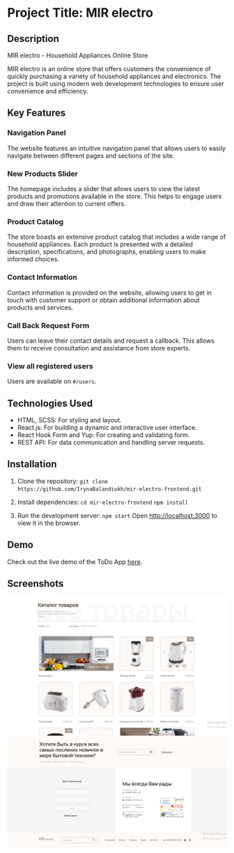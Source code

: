 # Project Title: MIR electro

## Description
MIR electro - Household Appliances Online Store

MIR electro is an online store that offers customers the convenience of quickly purchasing a variety of household appliances and electronics. The project is built using modern web development technologies to ensure user convenience and efficiency.

## Key Features

### Navigation Panel

The website features an intuitive navigation panel that allows users to easily navigate between different pages and sections of the site.

### New Products Slider

The homepage includes a slider that allows users to view the latest products and promotions available in the store. This helps to engage users and draw their attention to current offers.

### Product Catalog

The store boasts an extensive product catalog that includes a wide range of household appliances. Each product is presented with a detailed description, specifications, and photographs, enabling users to make informed choices.

### Contact Information

Contact information is provided on the website, allowing users to get in touch with customer support or obtain additional information about products and services.

### Call Back Request Form

Users can leave their contact details and request a callback. This allows them to receive consultation and assistance from store experts.

### View all registered users

Users are available on `#/users`.

## Technologies Used
- HTML, SCSS: For styling and layout.
- React.js: For building a dynamic and interactive user interface.
- React Hook Form and Yup: For creating and validating form.
- REST API: For data communication and handling server requests.

## Installation
1. Clone the repository:
`git clone https://github.com/IrynaBalandiukh/mir-electro-frontend.git`

2. Install dependencies:
`cd mir-electro-frontend`
`npm install`

3. Run the development server:
`npm start`
Open [http://localhost:3000](http://localhost:3000) to view it in the browser.

## Demo
Check out the live demo of the ToDo App [here](https://irynabalandiukh.github.io/mir-electro-frontend/).

## Screenshots
![Screenshot 1](./screenshots/Screenshot-1.png)
![Screenshot 2](./screenshots/Screenshot-2.png)
